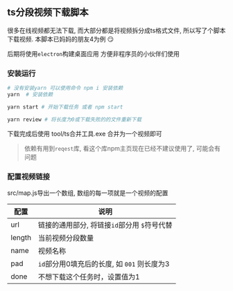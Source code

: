 ## ts分段视频下载脚本

很多在线视频都无法下载, 而大部分都是将视频拆分成ts格式文件, 所以写了个脚本下载视频. 本脚本已妈妈的朋友4为例 :smirk:

后期将使用`electron`构建桌面应用 方便非程序员的小伙伴们使用

### 安装运行
```bash
# 没有安装yarn 可以使用命令 npm i 安装依赖
yarn  # 安装依赖

yarn start # 开始下载任务 或者 npm start

yarn review # 将长度为0或下载失败的的文件重新下载

```
下载完成后使用 tool/ts合并工具.exe 合并为一个视频即可

> 依赖有用到`reqest`库, 看这个库npm主页现在已经不建议使用了, 可能会有问题

### 配置视频链接

src/map.js导出一个数组, 数组的每一项就是一个视频的配置

|配置| 说明|
|---|---|
|url| 链接的通用部分, 将链接`id`部分用 `$`符号代替|
|length|当前视频分段数量|
|name| 视频名称|
|pad| `id`部分用0填充后的长度, 如 `001` 则长度为3|
|done| 不想下载这个任务时，设置值为1|
